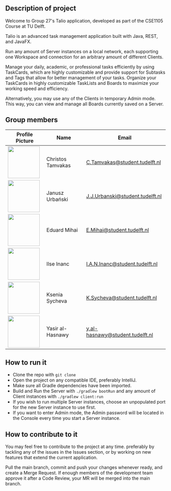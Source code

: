 ## Description of project

Welcome to Group 27's Talio application, developed as part of the CSE1105 Course at TU Delft.

Talio is an advanced task management application built with Java, REST, and JavaFX.

Run any amount of Server instances on a local network, each supporting one Workspace and connection for an arbitrary amount of different Clients. 

Manage your daily, academic, or professional tasks efficiently by using TaskCards, which are highly customizable and provide support for Subtasks and Tags that allow for better management of your tasks. Organize your TaskCards in highly customizable TaskLists and Boards to maximize your working speed and efficiency.

Alternatively, you may use any of the Clients in temporary Admin mode. This way, you can view and manage all Boards currently saved on a Server.

## Group members

| Profile Picture                                                                                                            | Name                | Email                             |
|----------------------------------------------------------------------------------------------------------------------------|---------------------|-----------------------------------|
| <img src="https://secure.gravatar.com/avatar/2a2401c549d44588617689508bd4aa32?s=192&d=identicon" width="100" height="100"> | Christos Tamvakas   | C.Tamvakas@student.tudelft.nl     |
| <img src="https://secure.gravatar.com/avatar/3ff1211b531166f159e3a884e117aefb?s=800&d=identicon" width="100" height="100"> | Janusz Urbański     | J.J.Urbanski@student.tudelft.nl   |
| <img src="https://secure.gravatar.com/avatar/b2a64c08aa91d4f7509e299c3674d862?s=800&d=identicon" width="100" height="100"> | Eduard Mihai        | E.Mihai@student.tudelft.nl        |
| <img src="https://secure.gravatar.com/avatar/ba2765452b70cae6e62e6da728b78e3b?s=800&d=identicon" width="100" height="100"> | Ilse Inanc          | I.A.N.Inanc@student.tudelft.nl    |
| <img src="https://secure.gravatar.com/avatar/97736bc46764412ba5bd097a08968233?s=800&d=identicon" width="100" height="100"> | Ksenia Sycheva      | K.Sycheva@student.tudelft.nl      |
| <img src="https://secure.gravatar.com/avatar/0512d1ce7a232f4e148e8ed9b6f0e11f?s=800&d=identicon" width="100" height="100"> | Yasir al-Hasnawy    | y.al-hasnawy@student.tudelft.nl   |

## How to run it

* Clone the repo with ```git clone```
* Open the project on any compatible IDE, preferably IntelliJ.
* Make sure all Gradle dependencies have been imported.
* Build and Run the Server with ```./gradlew bootRun``` and any amount of Client instances with ```./gradlew client:run```
* If you wish to run multiple Server instances, choose an unpopulated port for the new Server instance to use first.
* If you want to enter Admin mode, the Admin password will be located in the Console every time you start a Server instance.

## How to contribute to it

You may feel free to contribute to the project at any time. preferably by tackling any of the issues in the Issues section, or by working on new features that extend the current application. 

Pull the main branch, commit and push your changes whenever ready, and create a Merge Request. If enough members of the development team approve it after a Code Review, your MR will be merged into the main branch.
